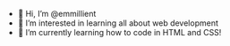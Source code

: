 - 👋 Hi, I’m @emmillient
- 👀 I’m interested in learning all about web development
- 🌱 I’m currently learning how to code in HTML and CSS!

<!---
emmillient/emmillient is a ✨ special ✨ repository because its `README.md` (this file) appears on your GitHub profile.
You can click the Preview link to take a look at your changes.
--->
